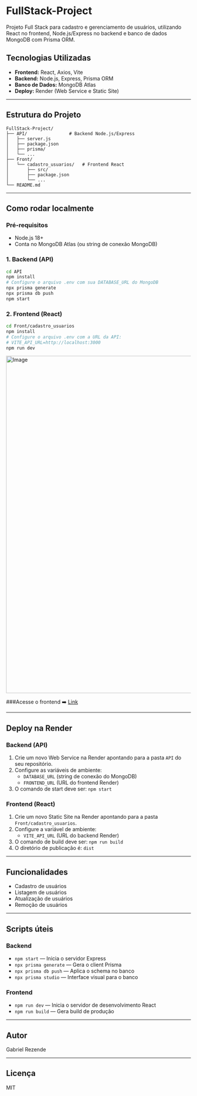 # FullStack-Project

Projeto Full Stack para cadastro e gerenciamento de usuários, utilizando React no frontend, Node.js/Express no backend e banco de dados MongoDB com Prisma ORM.

## Tecnologias Utilizadas

- **Frontend:** React, Axios, Vite
- **Backend:** Node.js, Express, Prisma ORM
- **Banco de Dados:** MongoDB Atlas
- **Deploy:** Render (Web Service e Static Site)

---

## Estrutura do Projeto

```
FullStack-Project/
├── API/                # Backend Node.js/Express
│   ├── server.js
│   ├── package.json
│   ├── prisma/
│   └── ...
├── Front/
│   └── cadastro_usuarios/   # Frontend React
│       ├── src/
│       ├── package.json
│       └── ...
└── README.md
```

---

## Como rodar localmente

### Pré-requisitos

- Node.js 18+
- Conta no MongoDB Atlas (ou string de conexão MongoDB)

### 1. Backend (API)

```bash
cd API
npm install
# Configure o arquivo .env com sua DATABASE_URL do MongoDB
npx prisma generate
npx prisma db push
npm start
```

### 2. Frontend (React)

```bash
cd Front/cadastro_usuarios
npm install
# Configure o arquivo .env com a URL da API:
# VITE_API_URL=http://localhost:3000
npm run dev
```

<img width="1317" height="919" alt="Image"  src="https://github.com/user-attachments/assets/188f503a-bd97-428d-a12c-9377484124d5" />


###Acesse o frontend ➡️  [Link](target="_blank"https://fullstack-project-1-teaa.onrender.com)

---

## Deploy na Render

### Backend (API)

1. Crie um novo Web Service na Render apontando para a pasta `API` do seu repositório.
2. Configure as variáveis de ambiente:
   - `DATABASE_URL` (string de conexão do MongoDB)
   - `FRONTEND_URL` (URL do frontend Render)
3. O comando de start deve ser: `npm start`

### Frontend (React)

1. Crie um novo Static Site na Render apontando para a pasta `Front/cadastro_usuarios`.
2. Configure a variável de ambiente:
   - `VITE_API_URL` (URL do backend Render)
3. O comando de build deve ser: `npm run build`
4. O diretório de publicação é: `dist`

---

## Funcionalidades

- Cadastro de usuários
- Listagem de usuários
- Atualização de usuários
- Remoção de usuários

---

## Scripts úteis

### Backend

- `npm start` — Inicia o servidor Express
- `npx prisma generate` — Gera o client Prisma
- `npx prisma db push` — Aplica o schema no banco
- `npx prisma studio` — Interface visual para o banco

### Frontend

- `npm run dev` — Inicia o servidor de desenvolvimento React
- `npm run build` — Gera build de produção

---

## Autor

Gabriel Rezende

---

## Licença

MIT
